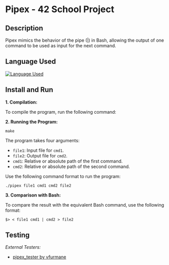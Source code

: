 # Pipex - 42 School Project

## Description

Pipex mimics the behavior of the pipe (|) in Bash, allowing the output of one command to be used as input for the next command.

## Language Used

[![Language Used](https://skills.thijs.gg/icons?i=c)](https://skills.thijs.gg)

## Install and Run

**1. Compilation:**

To compile the program, run the following command:

**2. Running the Program:**

	make

The program takes four arguments:
- `file1`: Input file for `cmd1`.
- `file2`: Output file for `cmd2`.
- `cmd1`: Relative or absolute path of the first command.
- `cmd2`: Relative or absolute path of the second command.

Use the following command format to run the program:

	./pipex file1 cmd1 cmd2 file2

**3. Comparison with Bash:**

To compare the result with the equivalent Bash command, use the following format:

	$> < file1 cmd1 | cmd2 > file2

## Testing

*External Testers:*
- [pipex_tester by vfurmane](https://github.com/vfurmane/pipex-tester)
